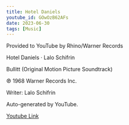 ```yaml
---
title: Hotel Daniels
youtube_id: GOwOzB62AFs
date: 2023-06-30
tags: [Music]
---
```

Provided to YouTube by Rhino/Warner Records  

Hotel Daniels · Lalo Schifrin  

Bullitt (Original Motion Picture Soundtrack)  

℗ 1968 Warner Records Inc.  

Writer: Lalo Schifrin  

Auto-generated by YouTube.  

[Youtube Link](https://www.youtube.com/watch?v=GOwOzB62AFs)  